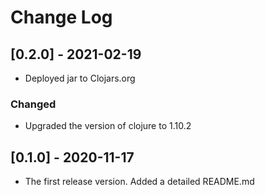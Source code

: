 # Change Log

## [0.2.0] - 2021-02-19
- Deployed jar to Clojars.org

### Changed
- Upgraded the version of clojure to 1.10.2

## [0.1.0] - 2020-11-17
- The first release version. Added a detailed README.md

